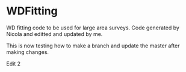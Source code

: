 # WDFitting
WD fitting code to be used for large area surveys. Code generated by Nicola and editted and updated by me. 

This is now testing how to make a branch and update the master after making changes.

Edit 2


